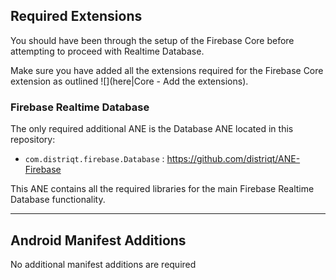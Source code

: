 

## Required Extensions

You should have been through the setup of the Firebase Core before attempting to proceed with Realtime Database.

Make sure you have added all the extensions required for the Firebase Core extension as outlined ![](here|Core - Add the extensions).


### Firebase Realtime Database

The only required additional ANE is the Database ANE located in this repository:

- `com.distriqt.firebase.Database` : https://github.com/distriqt/ANE-Firebase

This ANE contains all the required libraries for the main Firebase Realtime Database functionality.


---

## Android Manifest Additions

No additional manifest additions are required



